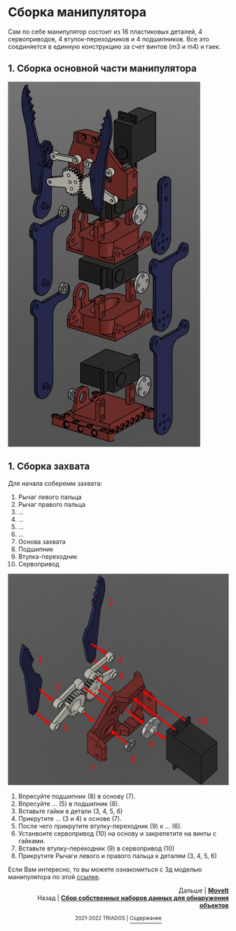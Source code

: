 # Сборка манипулятора
Сам по себе манипулятор состоит из 16 пластиковых деталей, 4 сервоприводов, 4 втулок-переходников и 4 подшипников. Все это соединяется в единную конструкцию за счет винтов (m3 и m4) и гаек.

## 1. Сборка основной части манипулятора
 <img  src=https://github.com/mook003/Triados/blob/main/docs/images/%D0%B3%D0%BB%D0%B0%D0%B2%D0%BD%D1%8B%D0%B9%20%D1%81%D0%BA%D1%80%D0%B8%D0%BD%20%D0%BC%D0%B0%D0%BD%D0%B8%D0%BF%D1%83%D0%BB%D1%8F%D1%82%D0%BE%D1%80%D0%B0.jpg> 

## 1. Сборка захвата

Для начала соберемм захвата:
1. Рычаг левого пальца
2. Рычаг правого пальца
3. ...
4. ...
5. ...
6. ...
7. Основа захвата
8. Подшипник
9. Втулка-переходник
10. Сервопривод

<img src=https://github.com/mook003/Triados/blob/main/docs/images/zahvat_manipulator.jpg>

1. Впресуйте подшипник (8) в основу (7). 
2. Впресуйте ... (5) в подшипник (8). 
3. Вставьте гайки в детали (3, 4, 5, 6)
4. Прикрутите ... (3 и 4) к основе (7). 
5. После чего прикрутите втулку-переходник (9) к ... (6). 
6. Устанвоите сервопривод (10) на основу и закрепетите на винты с гайками. 
7. Вставьте втулку-переходник (9) в сервопривод (10)
8. Прикрутите Рычаги левого и правого пальца к деталям (3, 4, 5, 6)

Если Вам интересно, то вы можете ознакомиться с 3д моделью манипулятора по этой [ссылке](https://github.com/mook003/Triados/blob/main/docs/МАНИПУЛЯТОР%202%20для%20GITHUB%20v1.stl).



<p align="right">Дальше | <b><a href="moveit.md">MoveIt</a></b>
<br/>
Назад | <b><a href="detection_datasets.md">Сбор собственных наборов данных для обнаружения объектов</a></b></p>

<p align="right">
<p align="center"><sup>2021-2022 TRIADOS | </sup><a href="../README.md#содержание"><sup>Содержание</sup></a></p>
